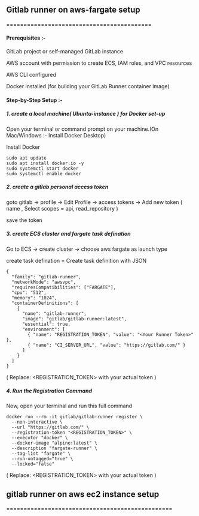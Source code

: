 ## Gitlab runner on aws-fargate setup
==========================================

#### Prerequisites :-

GitLab project or self-managed GitLab instance

AWS account with permission to create ECS, IAM roles, and VPC resources

AWS CLI configured

Docker installed (for building your GitLab Runner container image)


#### Step-by-Step Setup :-


##### 1. create a local machine( Ubuntu-instance ) for Docker set-up

Open your terminal or command prompt on your machine.(On Mac/Windows :- Install Docker Desktop)

Install Docker 

```
sudo apt update
sudo apt install docker.io -y
sudo systemctl start docker
sudo systemctl enable docker
```

##### 2. create a gitlab personal access token

goto gitlab  ->  profile  ->  Edit Profile  ->  access tokens  ->  Add new token ( name , Select scopes = api, read_repository )

save the token


##### 3. create ECS cluster and fargate task defination

Go to ECS  ->  create cluster  ->  choose aws fargate as launch type

create task defination  = Create task definition with JSON

```
{
  "family": "gitlab-runner",
  "networkMode": "awsvpc",
  "requiresCompatibilities": ["FARGATE"],
  "cpu": "512",
  "memory": "1024",
  "containerDefinitions": [
    {
      "name": "gitlab-runner",
      "image": "gitlab/gitlab-runner:latest",
      "essential": true,
      "environment": [
        { "name": "REGISTRATION_TOKEN", "value": "<Your Runner Token>" },
        { "name": "CI_SERVER_URL", "value": "https://gitlab.com/" }
      ]
    }
  ]
}
```

( Replace: <REGISTRATION_TOKEN> with your actual token )


##### 4. Run the Registration Command

Now, open your terminal and run this full command

```
docker run --rm -it gitlab/gitlab-runner register \
  --non-interactive \
  --url "https://gitlab.com/" \
  --registration-token "<REGISTRATION_TOKEN>" \
  --executor "docker" \
  --docker-image "alpine:latest" \
  --description "fargate-runner" \
  --tag-list "fargate" \
  --run-untagged="true" \
  --locked="false"

```

( Replace: <REGISTRATION_TOKEN> with your actual token )


## gitlab runner on aws ec2 instance setup
================================================
